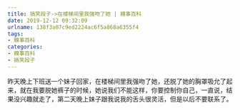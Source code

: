 ```yaml
---
title: 搞笑段子->在楼梯间里我强吻了她 | 糗事百科
date: 2019-12-12 09:32:09
urlname: 138f3a07c9ed2224ac6f5a868a6355f4
tags: 
- 糗事百科
categories:
- 糗事百科
- 搞笑段子
---
```

昨天晚上下班送一个妹子回家，在楼梯间里我强吻了她，还脱了她的胸罩吸允了起来，就在我要脱她裤子的时候，她说我们不能这样，你要控制你自己，一直说，结果没兴趣就走了，第二天晚上妹子跟我说我的舌头很灵活，但是以后不要联系了。



